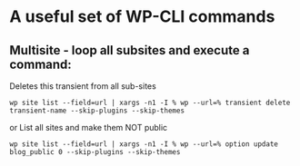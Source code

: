 # A useful set of WP-CLI commands


## Multisite - loop all subsites and execute a command:

Deletes this transient from all sub-sites
```
wp site list --field=url | xargs -n1 -I % wp --url=% transient delete transient-name --skip-plugins --skip-themes
```
or
List all sites and make them NOT public
```
wp site list --field=url | xargs -n1 -I % wp --url=% option update blog_public 0 --skip-plugins --skip-themes
```
